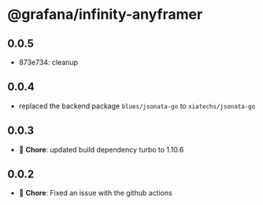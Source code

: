 # @grafana/infinity-anyframer

## 0.0.5

- 873e734: cleanup

## 0.0.4

- replaced the backend package `blues/jsonata-go` to `xiatechs/jsonata-go`

## 0.0.3

- 🐛 **Chore**: updated build dependency turbo to 1.10.6

## 0.0.2

- 🐛 **Chore**: Fixed an issue with the github actions
